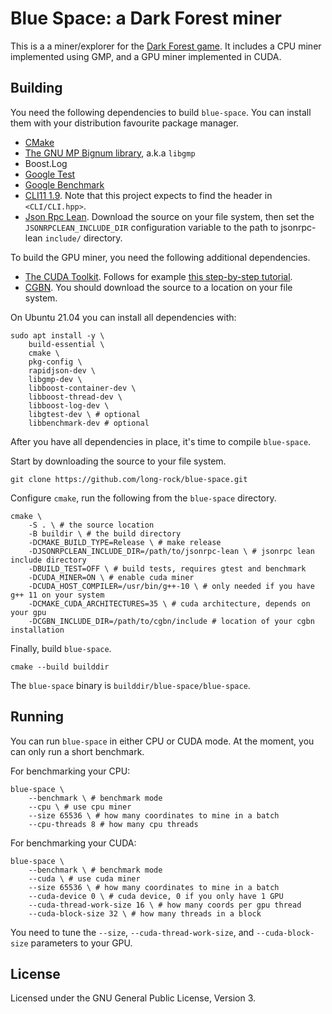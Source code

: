 # Blue Space: a Dark Forest miner

This is a a miner/explorer for the [Dark Forest game](https://zkga.me).
It includes a CPU miner implemented using GMP, and a GPU miner implemented in CUDA.

## Building

You need the following dependencies to build `blue-space`. You can install them
with your distribution favourite package manager.

 * [CMake](https://cmake.org/)
 * [The GNU MP Bignum library](https://gmplib.org/), a.k.a `libgmp`
 * Boost.Log
 * [Google Test](https://github.com/google/googletest)
 * [Google Benchmark](https://github.com/google/benchmark)
 * [CLI11 1.9](https://github.com/CLIUtils/CLI11). Note that this project
   expects to find the header in `<CLI/CLI.hpp>`.
 * [Json Rpc Lean](https://github.com/uskr/jsonrpc-lean). Download the source
   on your file system, then set the `JSONRPCLEAN_INCLUDE_DIR` configuration
   variable to the path to jsonrpc-lean `include/` directory.

To build the GPU miner, you need the following additional dependencies.

 * [The CUDA Toolkit](https://developer.nvidia.com/cuda-toolkit). Follows for example [this step-by-step tutorial](https://cloud.google.com/compute/docs/gpus/install-drivers-gpu).
 * [CGBN](https://github.com/NVlabs/CGBN). You should download the source
    to a location on your file system.

On Ubuntu 21.04 you can install all dependencies with:

    sudo apt install -y \
        build-essential \
        cmake \
        pkg-config \
        rapidjson-dev \
        libgmp-dev \
        libboost-container-dev \
        libboost-thread-dev \
        libboost-log-dev \
        libgtest-dev \ # optional
        libbenchmark-dev # optional

After you have all dependencies in place, it's time to compile `blue-space`.

Start by downloading the source to your file system.

    git clone https://github.com/long-rock/blue-space.git

Configure `cmake`, run the following from the `blue-space` directory.

    cmake \
        -S . \ # the source location
        -B buildir \ # the build directory
        -DCMAKE_BUILD_TYPE=Release \ # make release
        -DJSONRPCLEAN_INCLUDE_DIR=/path/to/jsonrpc-lean \ # jsonrpc lean include directory
        -DBUILD_TEST=OFF \ # build tests, requires gtest and benchmark
        -DCUDA_MINER=ON \ # enable cuda miner
        -DCUDA_HOST_COMPILER=/usr/bin/g++-10 \ # only needed if you have g++ 11 on your system
        -DCMAKE_CUDA_ARCHITECTURES=35 \ # cuda architecture, depends on your gpu
        -DCGBN_INCLUDE_DIR=/path/to/cgbn/include # location of your cgbn installation

Finally, build `blue-space`.

    cmake --build builddir

The `blue-space` binary is `builddir/blue-space/blue-space`.

## Running

You can run `blue-space` in either CPU or CUDA mode. At the moment, you can only
run a short benchmark.

For benchmarking your CPU:

    blue-space \
        --benchmark \ # benchmark mode
        --cpu \ # use cpu miner
        --size 65536 \ # how many coordinates to mine in a batch
        --cpu-threads 8 # how many cpu threads

For benchmarking your CUDA:

    blue-space \
        --benchmark \ # benchmark mode
        --cuda \ # use cuda miner
        --size 65536 \ # how many coordinates to mine in a batch
        --cuda-device 0 \ # cuda device, 0 if you only have 1 GPU
        --cuda-thread-work-size 16 \ # how many coords per gpu thread
        --cuda-block-size 32 \ # how many threads in a block

You need to tune the `--size`, `--cuda-thread-work-size`, and
`--cuda-block-size` parameters to your GPU.

## License

Licensed under the GNU General Public License, Version 3.
